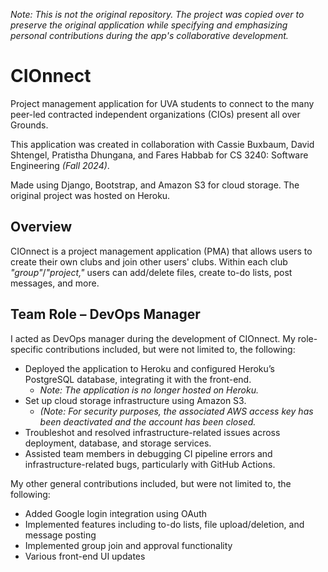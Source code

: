 _Note: This is not the original repository. The project was copied over to preserve the original application while specifying and emphasizing personal contributions during the app's collaborative development._

# CIOnnect

Project management application for UVA students to connect to the many peer-led contracted independent organizations (CIOs) present all over Grounds.

This application was created in collaboration with Cassie Buxbaum, David Shtengel, Pratistha Dhungana, and Fares Habbab for CS 3240: Software Engineering _(Fall 2024)_.

Made using Django, Bootstrap, and Amazon S3 for cloud storage. The original project was hosted on Heroku.

## Overview

CIOnnect is a project management application (PMA) that allows users to create their own clubs and join other users' clubs. Within each club _"group"_/_"project,"_ users can add/delete files, create to-do lists, post messages, and more.

## Team Role – DevOps Manager

I acted as DevOps manager during the development of CIOnnect. My role-specific contributions included, but were not limited to, the following:
- Deployed the application to Heroku and configured Heroku’s PostgreSQL database, integrating it with the front-end.
  - _Note: The application is no longer hosted on Heroku._
- Set up cloud storage infrastructure using Amazon S3.
  - _(Note: For security purposes, the associated AWS access key has been deactivated and the account has been closed._
- Troubleshot and resolved infrastructure-related issues across deployment, database, and storage services.
- Assisted team members in debugging CI pipeline errors and infrastructure-related bugs, particularly with GitHub Actions.

My other general contributions included, but were not limited to, the following:
- Added Google login integration using OAuth
- Implemented features including to-do lists, file upload/deletion, and message posting
- Implemented group join and approval functionality
- Various front-end UI updates
